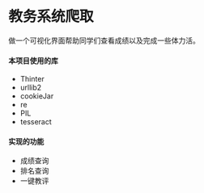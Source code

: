 # 教务系统爬取
做一个可视化界面帮助同学们查看成绩以及完成一些体力活。

#### 本项目使用的库
+ Thinter
+ urllib2
+ cookieJar
+ re
+ PIL
+ tesseract

#### 实现的功能
+ 成绩查询
+ 排名查询
+ 一键教评

